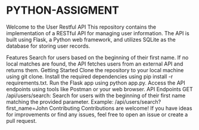 # PYTHON-ASSIGMENT
Welcome to the User Restful API
This repository contains the implementation of a RESTful API for managing user information. The API is built using Flask, a Python web framework, and utilizes SQLite as the database for storing user records.

Features
Search for users based on the beginning of their first name.
If no local matches are found, the API fetches users from an external API and returns them.
Getting Started
Clone the repository to your local machine using git clone.
Install the required dependencies using pip install -r requirements.txt.
Run the Flask app using python app.py.
Access the API endpoints using tools like Postman or your web browser.
API Endpoints
GET /api/users/search: Search for users with the beginning of their first name matching the provided parameter.
Example: /api/users/search?first_name=John
Contributing
Contributions are welcome! If you have ideas for improvements or find any issues, feel free to open an issue or create a pull request.
